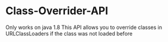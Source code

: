 # Class-Overrider-API
Only works on java 1.8
This API allows you to override classes in URLClassLoaders
if the class was not loaded before

